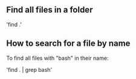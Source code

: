 ## Find all files in a folder
'find .'

## How to search for a file by name
To find all files with "bash" in their name:

'find . | grep bash'